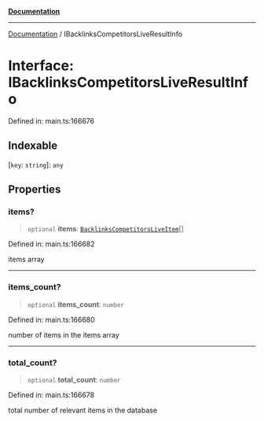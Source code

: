[**Documentation**](../README.md)

***

[Documentation](../README.md) / IBacklinksCompetitorsLiveResultInfo

# Interface: IBacklinksCompetitorsLiveResultInfo

Defined in: main.ts:166676

## Indexable

\[`key`: `string`\]: `any`

## Properties

### items?

> `optional` **items**: [`BacklinksCompetitorsLiveItem`](../classes/BacklinksCompetitorsLiveItem.md)[]

Defined in: main.ts:166682

items array

***

### items\_count?

> `optional` **items\_count**: `number`

Defined in: main.ts:166680

number of items in the items array

***

### total\_count?

> `optional` **total\_count**: `number`

Defined in: main.ts:166678

total number of relevant items in the database
